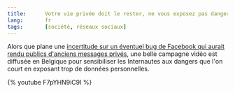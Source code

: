 ```yaml
---
title:      Votre vie privée doit le rester, ne vous exposez pas dangereusement
lang:       fr
tags:       [société, réseaux sociaux]
---
```


Alors que plane une [incertitude sur un éventuel bug de Facebook qui aurait rendu publics d'anciens messages privés](http://rezonances.blog.lemonde.fr/2012/09/25/facebook-bug-fail-messages-post-public-vie-privee/), une belle campagne vidéo est diffusée en Belgique pour sensibiliser les Internautes aux dangers que l'on court en exposant trop de données personnelles.

{% youtube F7pYHN9iC9I %}
